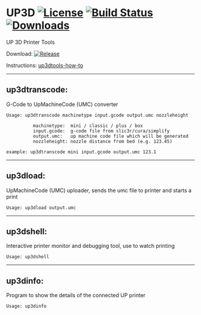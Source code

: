 # UP3D [![License](http://img.shields.io/:license-gpl2-blue.svg?style=flat-square)](http://www.gnu.org/licenses/gpl-2.0.html) [![Build Status](https://travis-ci.org/MaikStohn/UP3D.svg?branch=master)](https://travis-ci.org/MaikStohn/UP3D) [![Downloads](https://img.shields.io/github/downloads/MaikStohn/UP3D/total.svg?maxAge=3600)](https://github.com/MaikStohn/UP3D/releases/latest)
UP 3D Printer Tools

Download: [![Release](https://img.shields.io/github/release/MaikStohn/UP3D.svg?maxAge=60)](https://github.com/MaikStohn/UP3D/releases/latest)

Instructions: [up3dtools-how-to](http://stohn.de/3d/index.php/2016/03/10/up3dtools-little-how-to)

---

## up3dtranscode: 

G-Code to UpMachineCode (UMC) converter
```
Usage: up3dtranscode machinetype input.gcode output.umc nozzleheight

          machinetype:  mini / classic / plus / box
          input.gcode:  g-code file from slic3r/cura/simplify
          output.umc:   up machine code file which will be generated
          nozzleheight: nozzle distance from bed (e.g. 123.45)

example: up3dtranscode mini input.gcode output.umc 123.1
```
---

## up3dload: 

UpMachineCode (UMC) uploader, sends the umc file to printer and starts a print
```
Usage: up3dload output.umc
```
---

## up3dshell: 

Interactive printer monitor and debugging tool, use to watch printing
```
Usage: up3dshell
```
---

## up3dinfo: 

Program to show the details of the connected UP printer
```
Usage: up3dinfo
```
